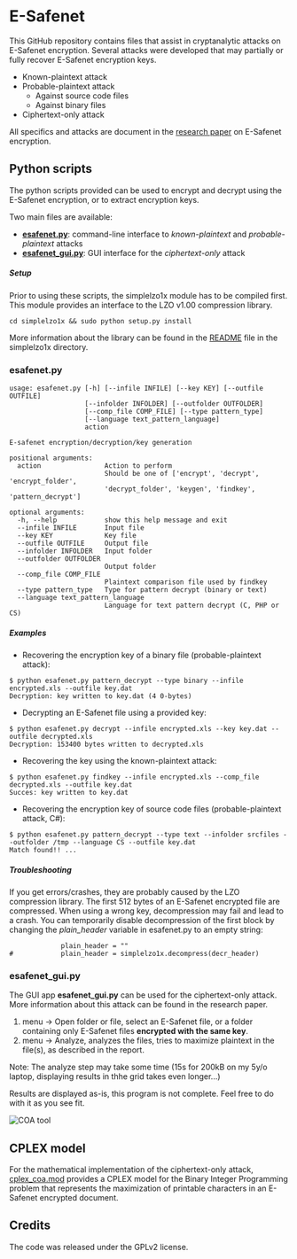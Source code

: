 E-Safenet
=========

This GitHub repository contains files that assist in cryptanalytic attacks on E-Safenet encryption.
Several attacks were developed that may partially or fully recover E-Safenet encryption keys.

 * Known-plaintext attack
 * Probable-plaintext attack
   * Against source code files
   * Against binary files
 * Ciphertext-only attack

All specifics and attacks are document in the [research paper](report.pdf) on E-Safenet encryption.

## Python scripts

The python scripts provided can be used to encrypt and decrypt using the E-Safenet encryption, or to extract encryption keys.

Two main files are available:

 * [**esafenet.py**](esafenet.py): command-line interface to _known-plaintext_ and _probable-plaintext_ attacks
 * [**esafenet_gui.py**](esafenet_gui.py): GUI interface for the _ciphertext-only_ attack

##### Setup

Prior to using these scripts, the simplelzo1x module has to be compiled first.
This module provides an interface to the LZO v1.00 compression library.

```
cd simplelzo1x && sudo python setup.py install
```

More information about the library can be found in the [README](simplelzo1x/README) file in the simplelzo1x directory.

### esafenet.py

```none
usage: esafenet.py [-h] [--infile INFILE] [--key KEY] [--outfile OUTFILE]
                   [--infolder INFOLDER] [--outfolder OUTFOLDER]
                   [--comp_file COMP_FILE] [--type pattern_type]
                   [--language text_pattern_language]
                   action

E-safenet encryption/decryption/key generation

positional arguments:
  action                Action to perform
                        Should be one of ['encrypt', 'decrypt', 'encrypt_folder', 
                        'decrypt_folder', 'keygen', 'findkey', 'pattern_decrypt']

optional arguments:
  -h, --help            show this help message and exit
  --infile INFILE       Input file
  --key KEY             Key file
  --outfile OUTFILE     Output file
  --infolder INFOLDER   Input folder
  --outfolder OUTFOLDER
                        Output folder
  --comp_file COMP_FILE
                        Plaintext comparison file used by findkey
  --type pattern_type   Type for pattern decrypt (binary or text)
  --language text_pattern_language
                        Language for text pattern decrypt (C, PHP or CS)
```

##### Examples

 * Recovering the encryption key of a binary file (probable-plaintext attack):

```
$ python esafenet.py pattern_decrypt --type binary --infile encrypted.xls --outfile key.dat
Decryption: key written to key.dat (4 0-bytes)
```

 * Decrypting an E-Safenet file using a provided key:
```
$ python esafenet.py decrypt --infile encrypted.xls --key key.dat --outfile decrypted.xls
Decryption: 153400 bytes written to decrypted.xls
```

 * Recovering the key using the known-plaintext attack:
```
$ python esafenet.py findkey --infile encrypted.xls --comp_file decrypted.xls --outfile key.dat
Succes: key written to key.dat
```

 * Recovering the encryption key of source code files (probable-plaintext attack, C#):
```
$ python esafenet.py pattern_decrypt --type text --infolder srcfiles --outfolder /tmp --language CS --outfile key.dat
Match found!! ...
```

##### Troubleshooting

If you get errors/crashes, they are probably caused by the LZO compression library. The first 512 bytes of an E-Safenet encrypted file are compressed. When using a wrong key, decompression may fail and lead to a crash.
You can temporarily disable decompression of the first block by changing the *plain_header* variable in esafenet.py to an empty string:

```
             plain_header = ""
#            plain_header = simplelzo1x.decompress(decr_header)
```

### esafenet_gui.py

The GUI app **esafenet_gui.py** can be used for the ciphertext-only attack.
More information about this attack can be found in the research paper.

1. menu -> Open folder or file, select an E-Safenet file, or a folder containing only E-Safenet files **encrypted with the same key**.
2. menu -> Analyze, analyzes the files, tries to maximize plaintext in the file(s), as described in the report.

Note: The analyze step may take some time (15s for 200kB on my 5y/o laptop, displaying results in thhe grid takes even longer...)

Results are displayed as-is, this program is not complete. Feel free to do with it as you see fit.

![COA tool](../resources/coatool.png?raw=true)

## CPLEX model

For the mathematical implementation of the ciphertext-only attack, [cplex_coa.mod](cplex_coa.mod) provides a CPLEX model for the Binary Integer Programming problem that represents the maximization of printable characters in an E-Safenet encrypted document.

## Credits

The code was released under the GPLv2 license.
